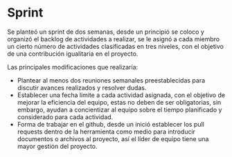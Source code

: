 # Sprint
Se planteó un sprint de dos semanas, desde un principió se coloco y organizó el backlog de actividades a realizar, se le asignó a cada miembro un cierto número de actividades clasificadas en tres niveles, con el objetivo de una contribución igualitaria en el proyecto.

Las principales modificaciones que realizaría:
- Plantear al menos dos reuniones semanales preestablecidas para discutir avances realizados y resolver dudas.
- Establecer una fecha límite a cada actividad asignada, con el objetivo de mejorar la eficiencia del equipo, estas no deben de ser obligatorias, sin embargo, ayudan a concientizar al equipo sobre el tiempo planificado y considerado para cada actividad.
- Forma de trabajar en el github, desde un inició establecer los pull requests dentro de la herramienta como medio para introducir documentos o archivos al proyecto, así el líder de equipo tiene una mayor gestión del proyecto.
